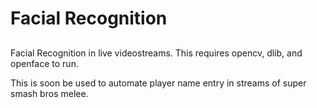 # Facial Recognition
##

Facial Recognition in live videostreams. This requires opencv, dlib, and openface to run.

This is soon be used to automate player name entry in streams of super smash bros melee.

